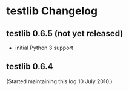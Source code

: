 # testlib Changelog


## testlib 0.6.5 (not yet released)

- initial Python 3 support


## testlib 0.6.4

(Started maintaining this log 10 July 2010.)


